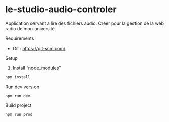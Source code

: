 # le-studio-audio-controler

Application servant à lire des fichiers audio. Créer pour la gestion de la web radio de mon université.  

Requirements
- Git : https://git-scm.com/

Setup
1. Install “node_modules”
```
npm install 
```
Run dev version
```
npm run dev 
```

Build project
```
npm run prod
```
